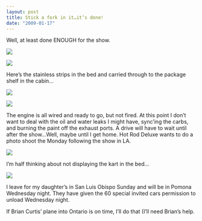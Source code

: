 ```yaml
---
layout: post
title: Stick a fork in it…it’s done!
date: "2009-01-17"
---
```


Well, at least done ENOUGH for the show.

![](/images/pop/studeute/IMG_2124.jpg)

![](/images/pop/studeute/IMG_2126.jpg)

Here’s the stainless strips in the bed and carried through to the package shelf in the cabin…

![](/images/pop/studeute/IMG_2128.jpg)

![](/images/pop/studeute/IMG_2127.jpg)

The engine is all wired and ready to go, but not fired. At this point I don’t want to deal with the oil and water leaks I might have, sync’ing the carbs, and burning the paint off the exhaust ports. A drive will have to wait until after the show…Well, maybe until I get home. Hot Rod Deluxe wants to do a photo shoot the Monday following the show in LA.

![](/images/pop/studeute/IMG_2135.jpg)

I’m half thinking about not displaying the kart in the bed…

![](/images/pop/studeute/IMG_2140.jpg)

I leave for my daughter’s in San Luis Obispo Sunday and will be in Pomona Wednesday night. They have given the 60 special invited cars permission to unload Wednesday night.

If Brian Curtis’ plane into Ontario is on time, I’ll do that (I’ll need Brian’s help.
